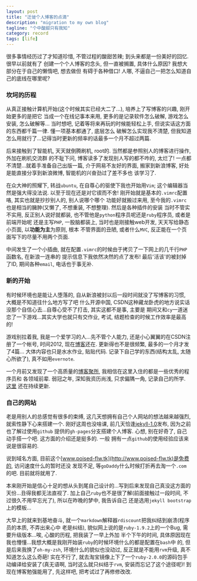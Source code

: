 ```yaml
---
layout: post
title: "迁徙个人博客的点滴"
description: "migration to my own blog"
tagline: "个中酸甜只有我知"
category: record
tags: [life]
---
```


很多事情经历过了才知道珍惜, 不管过程的酸甜苦辣; 到头来都是一份美好的回忆. 很早以前就有了
创建一个个人博客的念头, 但一直被搁置, 具体什么原因? 我想大部分在于自己的懒惰吧, 想去做但
有碍于各种借口! 人哪, 不逼自己一把怎么知道自己的底线在哪里呢? 

### 坎坷的历程

从真正接触计算机开始(这个时候其实已经大二了...), 培养上了写博客的兴趣, 刚开始更多的是把它
当成一个在线记事本来用, 更多的是记录软件怎么破解, 游戏怎么安装, 怎么破解等... 当时想吧, 
记着等将来再玩的时候能轻松上手, 但说实话这方面的东西都千篇一律. 懂一项基本都通了, 底层怎么
破解怎么实现我不清楚, 但我知道怎么用就行了...记得当时更新的频率的话最多一个月不超过两篇. 

后来接触到了智能机, 天天就倒腾刷机, root的. 当然都是参照别人的博客进行操作, 外加在刷机交流群
的不耻下问, 博客读多了发现别人写的都不咋的, 太烂了! 一点都不清楚...就着手准备自己出版一篇,
介于网易不友好的界面, 搬家到新浪博客, 好处是能直接分享到新浪微博, 智能机的兴奋劲过了差不多也
该学习了.

在众大神的照耀下, 转战`ubuntu`, 在自尊心的驱使下我也开始用`Vim`; 这个编辑器当然是强大得没法说.
以至于现在还是对它锲而不舍! 刚开始就是基本的`.vimrc`配置咯, 其实也就是抄抄别人的, 别人说哪个哪个
功能好就搬过来用, 至今我的`.vimrc`也是相当的臃肿(又懒了, 不想重装, 不想整理). 然后是各种插件的安装
当时不管实不实用, 反正别人说好就都装, 也不管他是`python`程序员呢还是`ruby`程序员, 或者是前端开始呢
还是主写`PHP`, 一股脑都装上, 当时也是刚接触web开发, 天天写给静态小页面, 以**功能为主**为原则, 根本
不管界面的丑陋, 或者什么`MVC`, 反正能在一个页面写下的尽量不用两个页面.

中间发生了一个小插曲, 就在配置`.vimrc`的时候由于拷贝了一下网上的几千行`PHP`函数名, 在新浪一连串的
提示信息下我依然决然的点了发布! 最后'活该'的被封掉了ID, 期间各种`email`, 电话也于事无补. 
<!--more--> 

### 新的开始

有时候环境也是能让人堕落的, 自从新浪被封以后一段时间就没了写博客的习惯, 大概是不知道往什么地方写了吧
什么开源中国, CSDN这种藏龙卧虎的地方说实话没那个自信心去...自尊心受不了打击, 其实这都不是事, 主要是
期间又和`cy`一道迷恋了一下游戏...其实大学也就只有交作业, 考试, 结题检查的时候工作效率是最高的!

游戏别拉着我, 我是一个爱学习的人...先不管个人能力, 还是小心翼翼的在CSDN注册了一个帐号, 时间2012, 
现在[博客](http://blog.csdn.net/luofei2012)还在. 更新得也不是很频繁, 最多的一个月才发了4篇...
大体内容也只是水水作业, 贴贴代码. 记录下自己学的东西(结构太乱, 太随心所欲了), 真不如用`evernote`.

一个月前又发现了一个高质量的[博客聚所](http://www.cnblogs.com), 我相信在这里入住的都是一些优秀的程序员和
各领域前辈. 弱冠之年, 深知我资历尚浅, 只求偏隅一角, 记录自己的所学. [这里](http://www.cnblogs.com/Poised-flw)
还在持续更新.

### 自己的网站

老是用别人的总感觉有很多的束缚, 这几天想拥有自己个人网站的想法越来越强烈, 就索性静下心来搭建一个.
刚好这周也没啥课, 前几天恰逢[jekyll-1.0](http://www.jekyllrb.com)发布, 因为之前也了解过使用`github`
提供的`gh-pages`分支搭建个人博客. 心想, 别在好奇了, 自己动手搭一个吧. 这方面的介绍还是挺多的. 一般
拥有一点`github`的使用经验应该来说是很容易的.

说到域名方面, 目前这个[www.poised-flw.tk](http://www.poised-flw.tk)是免费的, 访问速度什么的暂时还没
发现不足, 等`goDaddy`什么时候打折再去淘一个`.com`的吧. 目前就将就用了.

本来刚开始是信心十足的想从头到尾自己设计的...写到后来发现自己真没这方面的天份...丑得我都无法直视了.
加上自己`ruby`也不是很了解(前面接触过一段时间, 不过很久不用早忘光了), 所以在昨晚的梦中, 我告诉自己
还是选用`jekyll bootstrap`上的模板...

大早上的就来到基地奋斗, 就一个`markdown`解释器`rdiscount`把我纠结到崩溃(程序员的本质, 不弄出来心中
老是纠结), 貌似网上说的是`ruby-1.9.2`上的一个Bug, 需要升级版本...唉, 心酸的历程, 把我装了一早上外加
半个下午的时间, 具体原因现在我也懵懂...我想大概是我刚开始装`ruby`的时候环境什么的都是配置在`bash`中
的, 但是后来我换了`oh-my-zsh`, 环境什么的貌似也没动过, 反正就是不能用`rvm`升级, 真不知道怎么这么奇葩!
实在不行了, 就去淘宝镜像上下了一个`ruby-2.0.0`的源码包手动编译给安装了(真无语啊, 当时这么就只纠结于`rvm`, 
安装而忘记了这个途径呢)! 到现在博客勉强能用了, 先这样吧, 把考试过了再修修改改.
